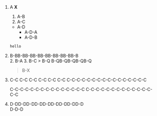 1. A **X**
  
    1. A-B
    2. A-C
    + A-D
        * A-D-A
        * A-D-B
    ``` javascript
    hello
    ```
2. B-BB-BB-BB-BB-BB-BB-BB-BB-B  
    2. B-A
    3. B-C
        > B-Q
        B-QB-QB-QB-QB-Q
    > B-X
3. C-C C-C C-C C-C C-C C-C
C-C-C-C-C-C-C-C-C-C-C-C-C-C-C-C

   C-C-C-C-C-C-C-C-C-C-C-C-C-C-C
   C-C-C-C-C-C-C-C-C-C-C-C-C-C-C
4. D-DD-DD-DD-DD-DD-DD-DD-DD-D  
D-D-D